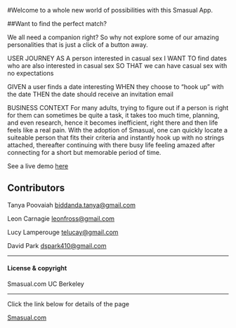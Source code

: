 #Welcome to a whole new world of possibilities with this Smasual App.


##Want to find the perfect match?

We all need a companion right? So why not explore some of our amazing personalities that is just a click of a button away.

USER JOURNEY 
AS A person interested in casual sex
I WANT TO find dates who are also interested in casual sex
SO THAT we can have casual sex with no expectations


GIVEN a user finds a date interesting
WHEN they choose to “hook up” with the date
THEN the date should receive an invitation email


BUSINESS CONTEXT For many adults, trying to figure out if a person is right for them can sometimes be quite a task, it takes too much time, planning, and even research, hence it becomes inefficient, right there and then life feels like a real pain. With the adoption of Smasual, one can quickly locate a suiteable person that fits their criteria and instantly hook up with no strings attached, thereafter continuing with there busy life feeling amazed after connecting for a short but memorable period of time.

See a live demo [here](https://radiant-spire-72704.herokuapp.com/)

## Contributors

Tanya Poovaiah <biddanda.tanya@gmail.com>

Leon Carnagie <leonfross@gmail.com>

Lucy Lamperouge <telucay@gmail.com>

David Park <dspark410@gmail.com>

---

#### License & copyright

Smasual.com UC Berkeley

---

Click the link below for details of the page

[Smasual.com](https://github.com/TheeLucyfer/Group-Project-2)
